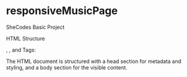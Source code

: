 # responsiveMusicPage

SheCodes Basic Project


HTML Structure
<html>, <head>, and <body> Tags:

The HTML document is structured with a head section for metadata and styling, and a body section for the visible content.
<style> Tag......
styles for the page. The styles set up the background gradient, text colors, button styles, and layout.

Content Elements......
<h1>, <h2>, <p>, and <button> tags are used for headings, paragraphs, and interactive buttons.
An <img> tag displays an image related to the theme.
CSS Styling

Body and HTML Height.....
Set to 100% to ensure the background covers the entire page.

Background Styling
A linear gradient is used for the background, with colors that match the theme.

Text and Button Styles
Various styles applied to text and buttons, including colors, font sizes, and hover effects to improve the user interface.
JavaScript Functionality

Alert and Prompt Functions
Displays a welcome message and prompts the user for their name, preferred genre, and music preferences.

Dynamic Content Update
Based on user input, updates the content of the .user element with a personalized message.

Button Event Listener
Adds an event listener to the button that triggers the getTrack function when clicked.
Concepts Learned

HTML Basics
Structuring a webpage with semantic HTML elements.

CSS Styling
Using gradients, font styling, and responsive design techniques to enhance visual appeal.

JavaScript Interaction
Using JavaScript to interact with users through prompts and alerts.
Dynamically updating the webpage content based on user input.

Event Handling
Adding event listeners to buttons to trigger functions and interact with the DOM.
